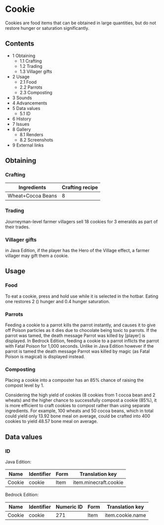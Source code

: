 # Cookie
Cookies are food items that can be obtained in large quantities, but do not restore hunger or saturation significantly.

## Contents
- 1 Obtaining
	- 1.1 Crafting
	- 1.2 Trading
	- 1.3 Villager gifts
- 2 Usage
	- 2.1 Food
	- 2.2 Parrots
	- 2.3 Composting
- 3 Sounds
- 4 Advancements
- 5 Data values
	- 5.1 ID
- 6 History
- 7 Issues
- 8 Gallery
	- 8.1 Renders
	- 8.2 Screenshots
- 9 External links

## Obtaining
### Crafting
| Ingredients       | Crafting recipe |
|-------------------|-----------------|
| Wheat+Cocoa Beans | 8               |

### Trading
Journeyman-level farmer villagers sell 18 cookies for 3 emeralds as part of their trades.

### Villager gifts
in Java Edition, if the player has the Hero of the Village effect, a farmer villager may gift them a cookie.

## Usage
### Food
To eat a cookie, press and hold use while it is selected in the hotbar. Eating one restores 2 () hunger and 0.4 hunger 
saturation.

### Parrots
Feeding a cookie to a parrot kills the parrot instantly, and causes it to give off Poison particles as it dies due to chocolate being toxic to parrots. If the parrot was tamed, the death message Parrot was killed by [player] is displayed.
In Bedrock Edition, feeding a cookie to a parrot inflicts the parrot with Fatal Poison for 1,000 seconds. Unlike in Java Edition however if the parrot is tamed the death message Parrot was killed by magic (as Fatal Poison is magical) is displayed instead.

### Composting
Placing a cookie into a composter has an 85% chance of raising the compost level by 1.

Considering the high yield of cookies (8 cookies from 1 cocoa bean and 2 wheats) and the higher chance to successfully compost a cookie (85%), it is more efficient to craft cookies to compost rather than using separate ingredients. For example, 100 wheats and 50 cocoa beans, which in total could yield only 13.92 bone meal on average, could be crafted into 400 cookies to yield 48.57 bone meal on average.

## Data values
### ID
Java Edition:

| Name   | Identifier | Form | Translation key       |
|--------|------------|------|-----------------------|
| Cookie | cookie     | Item | item.minecraft.cookie |

Bedrock Edition:

| Name   | Identifier | Numeric ID | Form | Translation key  |
|--------|------------|------------|------|------------------|
| Cookie | cookie     | 271        | Item | item.cookie.name |


